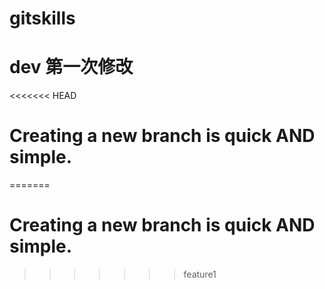 # gitskills
# dev 第一次修改
<<<<<<< HEAD
# Creating a new branch is quick AND simple.
=======
# Creating a new branch is quick AND simple.
>>>>>>> feature1

